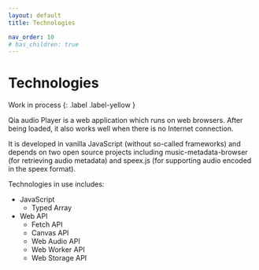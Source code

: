 ```yaml
---
layout: default
title: Technologies

nav_order: 10
# has_children: true
---
```


# Technologies

Work in process
{: .label .label-yellow }

Qia audio Player is a web application which runs on web browsers. After being loaded, it also works well when there is no Internet connection.

It is developed in vanilla JavaScript (without so-called frameworks) and depends on two open source projects including music-metadata-browser (for retrieving audio metadata) and speex.js (for supporting audio encoded in the speex format).

Technologies in use includes:

* JavaScript
  * Typed Array
* Web API
  * Fetch API
  * Canvas API
  * Web Audio API
  * Web Worker API
  * Web Storage API
